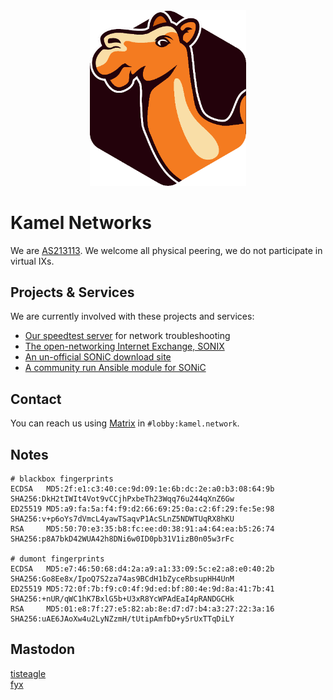 <center><img src="https://raw.githubusercontent.com/kamelnetworks/site/master/kamelnetworks.png" width="250px"></center>

# Kamel Networks

We are [AS213113](https://www.peeringdb.com/net/23520).
We welcome all physical peering, we do not participate in virtual IXs.

## Projects & Services

We are currently involved with these projects and services:

 * [Our speedtest server](http://speedtest.kamel.network/) for network troubleshooting
 * [The open-networking Internet Exchange, SONIX](https://sonix.network/)
 * [An un-official SONiC download site](https://sonic.software/)
 * [A community run Ansible module for SONiC](https://github.com/ansible-collections/community.sonic)

## Contact

You can reach us using [Matrix](https://matrix.to/#/#lobby:kamel.network) in `#lobby:kamel.network`. 

## Notes

```
# blackbox fingerprints
ECDSA   MD5:2f:e1:c3:40:ce:9d:09:1e:6b:dc:2e:a0:b3:08:64:9b  SHA256:DkH2tIWIt4Vot9vCCjhPxbeTh23Wqq76u244qXnZ6Gw
ED25519 MD5:a9:fa:5a:f4:f9:d2:66:69:25:0a:c2:6f:29:fe:5e:98  SHA256:v+p6oYs7dVmcL4yawTSaqvP1AcSLnZ5NDWTUqRX8hKU
RSA     MD5:50:70:e3:35:b8:fc:ee:d0:38:91:a4:64:ea:b5:26:74  SHA256:p8A7bkD42WUA42h8DNi6w0ID0pb31V1izB0n05w3rFc

# dumont fingerprints
ECDSA   MD5:e7:46:50:68:d4:2a:a9:a1:33:09:5c:e2:a8:e0:40:2b  SHA256:Go8Ee8x/IpoQ7S2za74as9BCdH1bZyceRbsupHH4UnM
ED25519 MD5:72:0f:7b:f9:c0:4f:9d:ed:bf:80:4e:9d:8a:41:7b:41  SHA256:+nUR/qWC1hK7BxlG5b+U3xR8YcWPAdEaI4pRANDGCHk
RSA     MD5:01:e8:7f:27:e5:82:ab:8e:d7:d7:b4:a3:27:22:3a:16  SHA256:uAE6JAoXw4u2LyNZzmH/tUtipAmfbD+y5rUxTTqDiLY
```
## Mastodon
<a rel="me" href="https://kamel.social/@tisteagle">tisteagle</a><br>
<a rel="me" href="https://kamel.social/@fyx">fyx</a><br>
